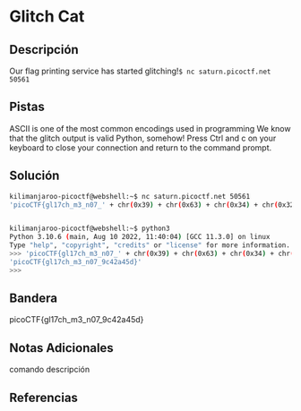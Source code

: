 # Glitch Cat

## Descripción
Our flag printing service has started glitching!`$ nc saturn.picoctf.net 50561`
## Pistas
ASCII is one of the most common encodings used in programming
We know that the glitch output is valid Python, somehow!
Press Ctrl and c on your keyboard to close your connection and return to the command prompt.
## Solución
```bash
kilimanjaroo-picoctf@webshell:~$ nc saturn.picoctf.net 50561
'picoCTF{gl17ch_m3_n07_' + chr(0x39) + chr(0x63) + chr(0x34) + chr(0x32) + chr(0x61) + chr(0x34) + chr(0x35) + chr(0x64) + '}'


kilimanjaroo-picoctf@webshell:~$ python3
Python 3.10.6 (main, Aug 10 2022, 11:40:04) [GCC 11.3.0] on linux
Type "help", "copyright", "credits" or "license" for more information.
>>> 'picoCTF{gl17ch_m3_n07_' + chr(0x39) + chr(0x63) + chr(0x34) + chr(0x32) + chr(0x61) + chr(0x34) + chr(0x35) + chr(0x64) + '}'
'picoCTF{gl17ch_m3_n07_9c42a45d}'
>>> 
```
## Bandera
picoCTF{gl17ch_m3_n07_9c42a45d}

## Notas Adicionales 
comando          descripción

## Referencias